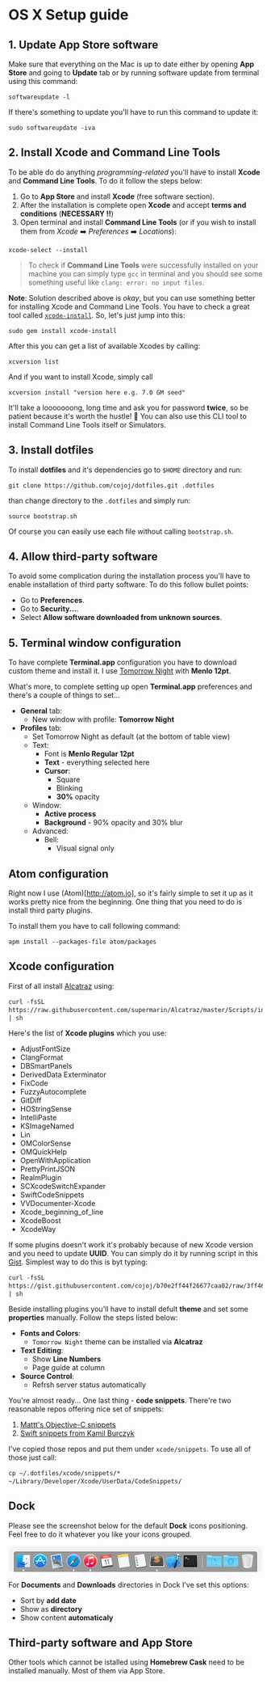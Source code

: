 # OS X Setup guide

## 1. Update **App Store** software

Make sure that everything on the Mac is up to date either by opening **App Store** and going to **Update** tab or by running software update from terminal using this command:
```
softwareupdate -l
```

If there's something to update you'll have to run this command to update it:
```
sudo softwareupdate -iva
```

## 2. Install Xcode and Command Line Tools

To be able do do anything _programming-related_ you'll have to install **Xcode** and **Command Line Tools**. To do it follow the steps below:

1. Go to **App Store** and install **Xcode** (free software section).
2. After the installation is complete open **Xcode** and accept **terms and conditions** (**NECESSARY :bangbang:**)
3. Open terminal and install **Command Line Tools** (or if you wish to install them from _Xcode_ :arrow_right: _Preferences_ :arrow_right: _Locations_):
```
xcode-select --install
```

> To check if **Command Line Tools** were successfully installed on your machine you can simply type `gcc` in terminal and you should see some something useful like `clang: error: no input files`.

**Note**:
Solution described above is _okay_, but you can use something better for installing Xcode and Command Line Tools.
You have to check a great tool called [`xcode-install`](https://github.com/neonichu/xcode-install). So, let's just jump into this:
```
sudo gem install xcode-install
```
After this you can get a list of available Xcodes by calling:
```
xcversion list
```
And if you want to install Xcode, simply call
```
xcversion install "version here e.g. 7.0 GM seed"
```
It'll take a looooooong, long time and ask you for password **twice**, so be patient because it's worth the hustle! 🔫
You can also use this CLI tool to install Command Line Tools itself or Simulators.

## 3. Install dotfiles

To install **dotfiles** and it's dependencies go to `$HOME` directory and run:
```
git clone https://github.com/cojoj/dotfiles.git .dotfiles
```

than change directory to the `.dotfiles` and simply run:
```
source bootstrap.sh
```

Of course you can easily use each file without calling `bootstrap.sh`.

## 4. Allow third-party software

To avoid some complication during the installation process you'll have to enable installation of third party software. To do this follow bullet points:

- Go to **Preferences**.
- Go to **Security...**.
- Select **Allow software downloaded from unknown sources**.

## 5. Terminal window configuration

To have complete **Terminal.app** configuration you have to download custom theme and install it. I use [Tomorrow Night](https://github.com/ChrisKempson/Tomorrow-Theme) with **Menlo 12pt**.

What's more, to complete setting up open **Terminal.app** preferences and there's a couple of things to set...

- **General** tab:
    + New window with profile: **Tomorrow Night**
- **Profiles** tab:
    + Set Tomorrow Night as default (at the bottom of table view)
    + Text:
        + Font is **Menlo Regular 12pt**
        + **Text** - everything selected here
        + **Cursor**:
            * Square
            * Blinking
            * **30%** opacity
    + Window:
        * **Active process**
        * **Background** - 90% opacity and 30% blur
    + Advanced:
        * Bell:
            - Visual signal only

## Atom configuration

Right now I use (Atom)[http://atom.io], so it's fairly simple to set it up as it works pretty nice from the beginning.
One thing that you need to do is install third party plugins.

To install them you have to call following command:
```
apm install --packages-file atom/packages
```

## Xcode configuration

First of all install [Alcatraz](http://alcatraz.io) using:
```
curl -fsSL https://raw.githubusercontent.com/supermarin/Alcatraz/master/Scripts/install.sh | sh
```

Here's the list of **Xcode plugins** which you use:

- AdjustFontSize
- ClangFormat
- DBSmartPanels
- DerivedData Exterminator
- FixCode
- FuzzyAutocomplete
- GitDiff
- HOStringSense
- IntelliPaste
- KSImageNamed
- Lin
- OMColorSense
- OMQuickHelp
- OpenWithApplication
- PrettyPrintJSON
- RealmPlugin
- SCXcodeSwitchExpander
- SwiftCodeSnippets
- VVDocumenter-Xcode
- Xcode_beginning_of_line
- XcodeBoost
- XcodeWay

If some plugins doesn't work it's probably because of new Xcode version and you need to update **UUID**. You can simply do it by running script in this [Gist](https://gist.github.com/b70e2ff44f26677caa02).
Simplest way to do this is byt typing:
```
curl -fsSL https://gist.githubusercontent.com/cojoj/b70e2ff44f26677caa02/raw/3ff466263de923d3574a2326896675932b222467/update_xcode_plugins | sh   
```

Beside installing plugins you'll have to install defult **theme** and set some **properties** manually. Follow the steps listed below:

- **Fonts and Colors**:
    + `Tomorrow Night` theme can be installed via **Alcatraz**
- **Text Editing**:
    + Show **Line Numbers**
    + Page guide at column
- **Source Control**:
    + Refrsh server status automatically

You're almost ready... One last thing - **code snippets**. There're two reasonable repos offering nice set of snippets:

1. [Mattt's Objective-C snippets](https://github.com/Xcode-Snippets/Objective-C)
2. [Swift snippets from Kamil Burczyk](https://github.com/burczyk/XcodeSwiftSnippets)

I've copied those repos and put them under `xcode/snippets`. To use all of those just call:
```
cp ~/.dotfiles/xcode/snippets/* ~/Library/Developer/Xcode/UserData/CodeSnippets/
```

## Dock

Please see the screenshot below for the default **Dock** icons positioning. Feel free to do it whatever you like your icons grouped.

![](res/dock.png)

For **Documents** and **Downloads** directories in Dock I've set this options:

- Sort by **add date**
- Show as **directory**
- Show content **automaticaly**

## Third-party software and App Store

Other tools which cannot be istalled using  **Homebrew Cask** need to be installed manually. Most of them via App Store.
